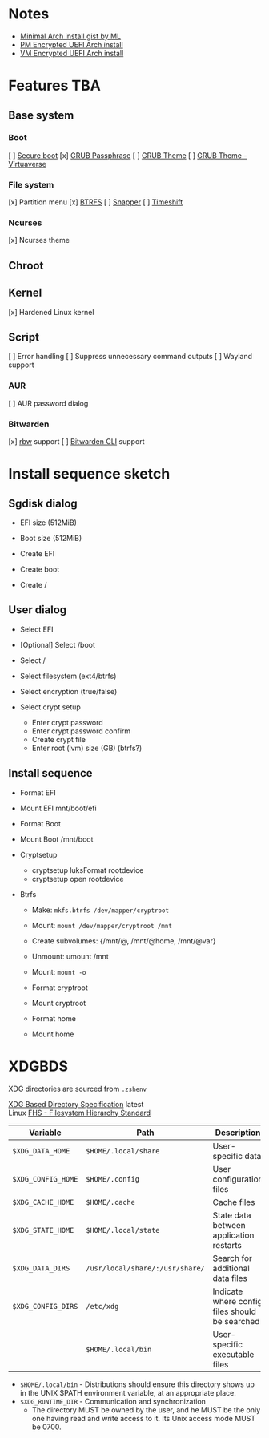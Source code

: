 # Notes

- [Minimal Arch install gist by ML](https://gist.github.com/mattiaslundberg/8620837)
- [PM Encrypted UEFI Arch install](https://gist.github.com/HardenedArray/31915e3d73a4ae45adc0efa9ba458b07)
- [VM Encrypted UEFI Arch install](https://gist.github.com/HardenedArray/d5b70681eca1d4e7cfb88df32cc4c7e6)

# Features TBA

## Base system

### Boot

[ ] [Secure boot](https://wiki.archlinux.org/title/Unified_Extensible_Firmware_Interface/Secure_Boot)
[x] [GRUB Passphrase](https://wiki.archlinux.org/title/GRUB/Tips_and_tricks#Password_protection_of_GRUB_menu)
[ ] [GRUB Theme](http://wiki.rosalab.ru/en/index.php/Grub2_theme_tutorial)
[ ] [GRUB Theme - Virtuaverse](https://github.com/Patato777/dotfiles/tree/main/grub/themes/virtuaverse)

### File system

[x] Partition menu
[x] [BTRFS](https://wiki.archlinux.org/title/btrfs)
[ ] [Snapper](https://wiki.archlinux.org/title/snapper)
[ ] [Timeshift]()

### Ncurses

[x] Ncurses theme

## Chroot

## Kernel

[x] Hardened Linux kernel

## Script

[ ] Error handling
[ ] Suppress unnecessary command outputs
[ ] Wayland support

### AUR

[ ] AUR password dialog

### Bitwarden

[x] [rbw](https://github.com/doy/rbw) support
[ ] [Bitwarden CLI](https://bitwarden.com/help/cli/) support

# Install sequence sketch

  ## Sgdisk dialog

  - EFI size (512MiB)
  - Boot size (512MiB)

  - Create EFI
  - Create boot
  - Create /

  ## User dialog

  - Select EFI
  - [Optional] Select /boot
  - Select /

  - Select filesystem (ext4/btrfs)
  - Select encryption (true/false)

  - Select crypt setup
    * Enter crypt password
    * Enter crypt password confirm
    * Create crypt file
    * Enter root (lvm) size (GB) (btrfs?)

  ## Install sequence

  - Format EFI
  - Mount EFI mnt/boot/efi

  - Format Boot
  - Mount Boot /mnt/boot

  - Cryptsetup
    * cryptsetup luksFormat rootdevice
    * cryptsetup open rootdevice

  - Btrfs
    * Make: `mkfs.btrfs /dev/mapper/cryptroot`
    * Mount: `mount /dev/mapper/cryptroot /mnt`
    * Create subvolumes: {/mnt/@, /mnt/@home, /mnt/@var}
    * Unmount: umount /mnt
    * Mount: `mount -o`

    * Format cryptroot
    * Mount cryptroot

    * Format home
    * Mount home

# XDGBDS

XDG directories are sourced from `.zshenv`

[XDG Based Directory Specification](https://specifications.freedesktop.org/basedir-spec/basedir-spec-latest.html) latest<br>
Linux [FHS - Filesystem Hierarchy Standard](https://www.pathname.com/fhs/pub/fhs-2.3.html#PURPOSE18)

| Variable            | Path                            | Description                                    |
| ------------------- | ------------------------------- | ---------------------------------------------- |
| `$XDG_DATA_HOME`    | `$HOME/.local/share`            | User-specific data                             |
| `$XDG_CONFIG_HOME`  | `$HOME/.config`                 | User configuration files                       |
| `$XDG_CACHE_HOME`   | `$HOME/.cache`                  | Cache files                                    |
| `$XDG_STATE_HOME`   | `$HOME/.local/state`            | State data between application restarts        |
| `$XDG_DATA_DIRS`    | `/usr/local/share/:/usr/share/` | Search for additional data files               |
| `$XDG_CONFIG_DIRS`  | `/etc/xdg`                      | Indicate where config files should be searched |
|                     | `$HOME/.local/bin`              | User-specific executable files                 |

- `$HOME/.local/bin` - Distributions should ensure this directory shows up in the UNIX $PATH environment variable, at an appropriate place.
- `$XDG_RUNTIME_DIR` - Communication and synchronization
  * The directory MUST be owned by the user, and he MUST be the only one having read and write access to it. Its Unix access mode MUST be 0700.
